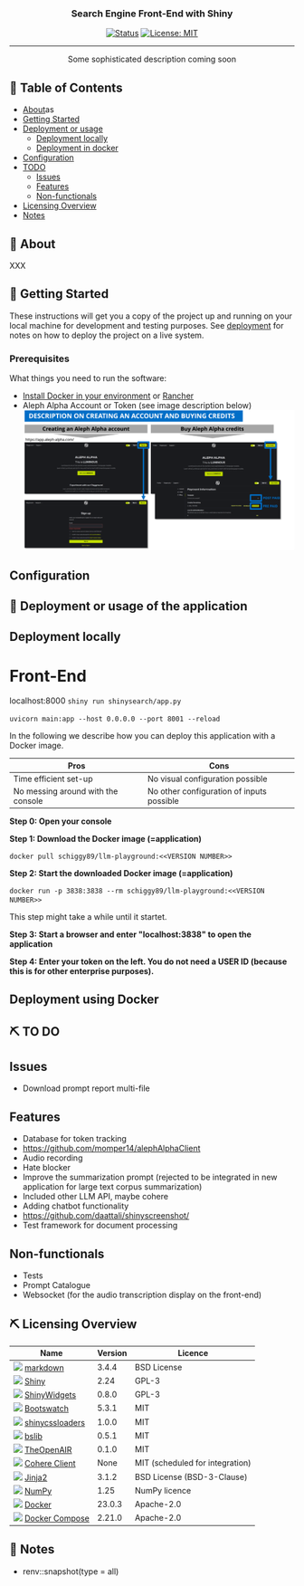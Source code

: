 <h3 align="center">Search Engine Front-End with Shiny</h3>

<div align="center">

  [![Status](https://img.shields.io/badge/status-active-success.svg)]() 
  [![License: MIT](https://img.shields.io/badge/License-MIT-yellow.svg)](https://opensource.org/licenses/MIT)

</div>

---

<p align="center"> Some sophisticated description coming soon
    <br> 
</p>

## 📝 Table of Contents
* [About](#about)as
* [Getting Started](#getting_started)
* [Deployment or usage](#deployment0)
  * [Deployment locally](#deployment1)
  * [Deployment in docker](#deployment2)
* [Configuration](#configuration)
* [TODO](#todo)
  * [Issues](#issues)
  * [Features](#features)
  * [Non-functionals](#nfrs)
* [Licensing Overview](#licensingoverview)
* [Notes](#notes)

## 🧐 About <a name = "about"></a>
XXX

## 🏁 Getting Started <a name = "getting_started"></a>
These instructions will get you a copy of the project up and running on your local machine for development and testing purposes. See [deployment](#deployment) for notes on how to deploy the project on a live system.

### Prerequisites
What things you need to run the software:
- [Install Docker in your environment](https://docs.docker.com/engine/install/) or [Rancher](https://www.rancher.com/)
- Aleph Alpha Account or Token (see image description below)
![alt text](https://github.com/LilianDK/llm-playground/blob/main/README_PICS/AA_Acount.png)

## Configuration <a name="configuration"></a>

## 🚀 Deployment or usage of the application <a name = "deployment0"></a>
## Deployment locally <a name = "deployment1"></a>


# Front-End
localhost:8000
```shiny run shinysearch/app.py```

```uvicorn main:app --host 0.0.0.0 --port 8001 --reload```

In the following we describe how you can deploy this application with a Docker image.

| Pros     | Cons    | 
| -------- | ------- |
| Time efficient set-up | No visual configuration possible |
| No messing around with the console | No other configuration of inputs possible |

**Step 0: Open your console**

**Step 1: Download the Docker image (=application)**
```
docker pull schiggy89/llm-playground:<<VERSION NUMBER>>
```

**Step 2: Start the downloaded Docker image (=application)** 
```
docker run -p 3838:3838 --rm schiggy89/llm-playground:<<VERSION NUMBER>>
```
This step might take a while until it startet.


**Step 3: Start a browser and enter "localhost:3838" to open the application** 

**Step 4: Enter your token on the left. You do not need a USER ID (because this is for other enterprise purposes).** 

## Deployment using Docker <a name = "deployment2"></a>
  
## ⛏️ TO DO <a name = "todo"></a>
## Issues <a name = "issues"></a>
- Download prompt report multi-file
  
## Features <a name = "features"></a>
- Database for token tracking
- https://github.com/momper14/alephAlphaClient
- Audio recording
- Hate blocker
- Improve the summarization prompt (rejected to be integrated in new application for large text corpus summarization)
- Included other LLM API, maybe cohere
- Adding chatbot functionality
- https://github.com/daattali/shinyscreenshot/
- Test framework for document processing
  
## Non-functionals <a name = "nfrs"></a>
- Tests
- Prompt Catalogue
- Websocket (for the audio transcription display on the front-end)

## ⛏️ Licensing Overview <a name = "licensingoverview"></a>

| Name    | Version | Licence |
| -------- | ------- | ------- |
| <img src="https://pypi.org/static/images/logo-small.2a411bc6.svg" width="25"> [markdown](https://pypi.org/project/Markdown/)     | 3.4.4 | BSD License |
| <img src="https://raw.githubusercontent.com/rstudio/shiny/main/man/figures/logo.png" width="25"> [Shiny](https://github.com/rstudio/shiny/tree/main)     | 2.24 | GPL-3 |
| <img src="https://avatars.githubusercontent.com/u/23062899?s=48&v=4" width="25"> [ShinyWidgets](https://dreamrs.github.io/shinyWidgets/) | 0.8.0 | GPL-3 |
| <img src="https://camo.githubusercontent.com/51da0973891f15de1404fe9e17951136a420dafec4f9bbfa883e6283623c9317/68747470733a2f2f626f6f747377617463682e636f6d2f5f6173736574732f696d672f6c6f676f2d6461726b2e737667" width="25"> [Bootswatch](https://github.com/thomaspark/bootswatch) | 5.3.1 | MIT |
| <img src="https://raw.githubusercontent.com/rstudio/shiny/main/man/figures/logo.png" width="25"> [shinycssloaders](https://cran.r-project.org/web/packages/shinycssloaders/index.html)     | 1.0.0 | MIT |
| <img src="https://www.r-project.org/Rlogo.png" width="25"> [bslib](https://rstudio.github.io/bslib/) | 0.5.1 | MIT |
| <img src="https://openair-lib.org/logo.png" width="25"> [TheOpenAIR](https://openair-lib.org/) | 0.1.0 | MIT |
| <img src="https://avatars.githubusercontent.com/u/54850923?s=48&v=4" width="25"> [Cohere Client](https://github.com/cohere-ai/cohere-python) | None | MIT  (scheduled for integration) |
| <img src="https://pypi.org/static/images/logo-small.2a411bc6.svg" width="25"> [Jinja2](https://pypi.org/project/Jinja2/) | 3.1.2 | BSD License (BSD-3-Clause) |
| <img src="https://numpy.org/doc/stable/_static/numpylogo.svg" width="25"> [NumPy](https://numpy.org/doc/stable/index.html) | 1.25 | NumPy licence |
| <img src="https://avatars.githubusercontent.com/u/5429470?s=200&v=4" width="25"> [Docker](https://github.com/docker) | 23.0.3 | Apache-2.0 |
| <img src="https://raw.githubusercontent.com/docker/compose/main/logo.png" width="25"> [Docker Compose](https://github.com/docker/compose) | 2.21.0 | Apache-2.0 |

## 🎉 Notes <a name = "notes"></a>
- renv::snapshot(type = all)
